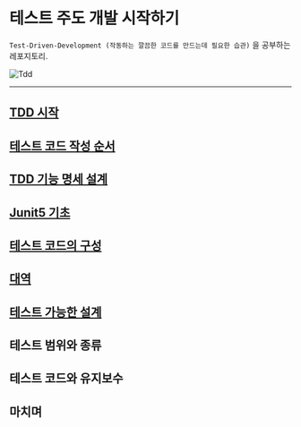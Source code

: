 # 테스트 주도 개발 시작하기

`Test-Driven-Development (작동하는 깔끔한 코드를 만드는데 필요한 습관)` 을 공부하는 레포지토리.

![Tdd](https://user-images.githubusercontent.com/40031858/134803669-88a0a0eb-512f-483e-93cf-bd32845726cb.png)

----

## [TDD 시작](https://github.com/saechimdaeki/tdd/tree/main/chap02)

## [테스트 코드 작성 순서](https://github.com/saechimdaeki/tdd/tree/main/chap03)

 ## [TDD 기능 명세 설계](https://github.com/saechimdaeki/tdd/tree/main/chap04)

## [Junit5 기초](https://github.com/saechimdaeki/tdd/tree/main/chap05)

## [테스트 코드의 구성](https://github.com/saechimdaeki/tdd/tree/main/chap06)

## [대역](https://github.com/saechimdaeki/tdd/tree/main/chap07)

## [테스트 가능한 설계](https://github.com/saechimdaeki/tdd/tree/main/chap08)

## 테스트 범위와 종류

## 테스트 코드와 유지보수

## 마치며

